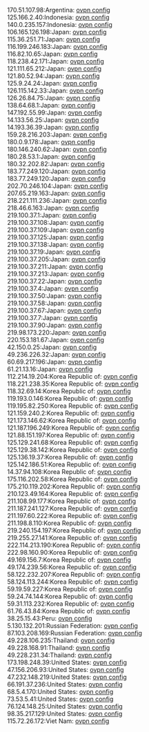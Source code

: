 170.51.107.98:Argentina: [ovpn config](vpn/170_51_107_98.ovpn)  
125.166.2.40:Indonesia: [ovpn config](vpn/125_166_2_40.ovpn)  
140.0.235.157:Indonesia: [ovpn config](vpn/140_0_235_157.ovpn)  
106.165.126.198:Japan: [ovpn config](vpn/106_165_126_198.ovpn)  
115.36.251.71:Japan: [ovpn config](vpn/115_36_251_71.ovpn)  
116.199.246.183:Japan: [ovpn config](vpn/116_199_246_183.ovpn)  
116.82.10.65:Japan: [ovpn config](vpn/116_82_10_65.ovpn)  
118.238.42.171:Japan: [ovpn config](vpn/118_238_42_171.ovpn)  
121.111.65.212:Japan: [ovpn config](vpn/121_111_65_212.ovpn)  
121.80.52.94:Japan: [ovpn config](vpn/121_80_52_94.ovpn)  
125.9.24.24:Japan: [ovpn config](vpn/125_9_24_24.ovpn)  
126.115.142.33:Japan: [ovpn config](vpn/126_115_142_33.ovpn)  
126.26.84.75:Japan: [ovpn config](vpn/126_26_84_75.ovpn)  
138.64.68.1:Japan: [ovpn config](vpn/138_64_68_1.ovpn)  
147.192.55.99:Japan: [ovpn config](vpn/147_192_55_99.ovpn)  
14.133.56.25:Japan: [ovpn config](vpn/14_133_56_25.ovpn)  
14.193.36.39:Japan: [ovpn config](vpn/14_193_36_39.ovpn)  
159.28.216.203:Japan: [ovpn config](vpn/159_28_216_203.ovpn)  
180.0.9.178:Japan: [ovpn config](vpn/180_0_9_178.ovpn)  
180.146.240.62:Japan: [ovpn config](vpn/180_146_240_62.ovpn)  
180.28.53.1:Japan: [ovpn config](vpn/180_28_53_1.ovpn)  
180.32.202.82:Japan: [ovpn config](vpn/180_32_202_82.ovpn)  
183.77.249.120:Japan: [ovpn config](vpn/183_77_249_120.ovpn)  
183.77.249.120:Japan: [ovpn config](vpn/183_77_249_120.ovpn)  
202.70.246.104:Japan: [ovpn config](vpn/202_70_246_104.ovpn)  
207.65.219.163:Japan: [ovpn config](vpn/207_65_219_163.ovpn)  
218.221.111.236:Japan: [ovpn config](vpn/218_221_111_236.ovpn)  
218.46.6.163:Japan: [ovpn config](vpn/218_46_6_163.ovpn)  
219.100.37.1:Japan: [ovpn config](vpn/219_100_37_1.ovpn)  
219.100.37.108:Japan: [ovpn config](vpn/219_100_37_108.ovpn)  
219.100.37.109:Japan: [ovpn config](vpn/219_100_37_109.ovpn)  
219.100.37.125:Japan: [ovpn config](vpn/219_100_37_125.ovpn)  
219.100.37.138:Japan: [ovpn config](vpn/219_100_37_138.ovpn)  
219.100.37.19:Japan: [ovpn config](vpn/219_100_37_19.ovpn)  
219.100.37.205:Japan: [ovpn config](vpn/219_100_37_205.ovpn)  
219.100.37.211:Japan: [ovpn config](vpn/219_100_37_211.ovpn)  
219.100.37.213:Japan: [ovpn config](vpn/219_100_37_213.ovpn)  
219.100.37.22:Japan: [ovpn config](vpn/219_100_37_22.ovpn)  
219.100.37.4:Japan: [ovpn config](vpn/219_100_37_4.ovpn)  
219.100.37.50:Japan: [ovpn config](vpn/219_100_37_50.ovpn)  
219.100.37.58:Japan: [ovpn config](vpn/219_100_37_58.ovpn)  
219.100.37.67:Japan: [ovpn config](vpn/219_100_37_67.ovpn)  
219.100.37.7:Japan: [ovpn config](vpn/219_100_37_7.ovpn)  
219.100.37.90:Japan: [ovpn config](vpn/219_100_37_90.ovpn)  
219.98.173.220:Japan: [ovpn config](vpn/219_98_173_220.ovpn)  
220.153.181.67:Japan: [ovpn config](vpn/220_153_181_67.ovpn)  
42.150.0.25:Japan: [ovpn config](vpn/42_150_0_25.ovpn)  
49.236.226.32:Japan: [ovpn config](vpn/49_236_226_32.ovpn)  
60.69.217.196:Japan: [ovpn config](vpn/60_69_217_196.ovpn)  
61.21.13.16:Japan: [ovpn config](vpn/61_21_13_16.ovpn)  
112.214.19.204:Korea Republic of: [ovpn config](vpn/112_214_19_204.ovpn)  
118.221.238.35:Korea Republic of: [ovpn config](vpn/118_221_238_35.ovpn)  
118.32.69.14:Korea Republic of: [ovpn config](vpn/118_32_69_14.ovpn)  
119.193.0.146:Korea Republic of: [ovpn config](vpn/119_193_0_146.ovpn)  
119.195.82.250:Korea Republic of: [ovpn config](vpn/119_195_82_250.ovpn)  
121.159.240.2:Korea Republic of: [ovpn config](vpn/121_159_240_2.ovpn)  
121.173.146.62:Korea Republic of: [ovpn config](vpn/121_173_146_62.ovpn)  
121.187.196.249:Korea Republic of: [ovpn config](vpn/121_187_196_249.ovpn)  
121.88.151.197:Korea Republic of: [ovpn config](vpn/121_88_151_197.ovpn)  
125.129.241.68:Korea Republic of: [ovpn config](vpn/125_129_241_68.ovpn)  
125.129.38.142:Korea Republic of: [ovpn config](vpn/125_129_38_142.ovpn)  
125.136.19.37:Korea Republic of: [ovpn config](vpn/125_136_19_37.ovpn)  
125.142.186.51:Korea Republic of: [ovpn config](vpn/125_142_186_51.ovpn)  
14.37.94.108:Korea Republic of: [ovpn config](vpn/14_37_94_108.ovpn)  
175.116.202.58:Korea Republic of: [ovpn config](vpn/175_116_202_58.ovpn)  
175.210.119.202:Korea Republic of: [ovpn config](vpn/175_210_119_202.ovpn)  
210.123.49.164:Korea Republic of: [ovpn config](vpn/210_123_49_164.ovpn)  
211.108.99.177:Korea Republic of: [ovpn config](vpn/211_108_99_177.ovpn)  
211.187.241.127:Korea Republic of: [ovpn config](vpn/211_187_241_127.ovpn)  
211.197.60.222:Korea Republic of: [ovpn config](vpn/211_197_60_222.ovpn)  
211.198.8.110:Korea Republic of: [ovpn config](vpn/211_198_8_110.ovpn)  
219.240.154.197:Korea Republic of: [ovpn config](vpn/219_240_154_197.ovpn)  
219.255.27.141:Korea Republic of: [ovpn config](vpn/219_255_27_141.ovpn)  
222.114.213.190:Korea Republic of: [ovpn config](vpn/222_114_213_190.ovpn)  
222.98.160.90:Korea Republic of: [ovpn config](vpn/222_98_160_90.ovpn)  
49.169.156.7:Korea Republic of: [ovpn config](vpn/49_169_156_7.ovpn)  
49.174.239.56:Korea Republic of: [ovpn config](vpn/49_174_239_56.ovpn)  
58.122.232.207:Korea Republic of: [ovpn config](vpn/58_122_232_207.ovpn)  
58.124.113.244:Korea Republic of: [ovpn config](vpn/58_124_113_244.ovpn)  
59.19.59.227:Korea Republic of: [ovpn config](vpn/59_19_59_227.ovpn)  
59.24.74.144:Korea Republic of: [ovpn config](vpn/59_24_74_144.ovpn)  
59.31.113.232:Korea Republic of: [ovpn config](vpn/59_31_113_232.ovpn)  
61.76.43.84:Korea Republic of: [ovpn config](vpn/61_76_43_84.ovpn)  
38.25.15.43:Peru: [ovpn config](vpn/38_25_15_43.ovpn)  
5.130.132.201:Russian Federation: [ovpn config](vpn/5_130_132_201.ovpn)  
87.103.208.169:Russian Federation: [ovpn config](vpn/87_103_208_169.ovpn)  
49.228.106.235:Thailand: [ovpn config](vpn/49_228_106_235.ovpn)  
49.228.168.91:Thailand: [ovpn config](vpn/49_228_168_91.ovpn)  
49.228.231.34:Thailand: [ovpn config](vpn/49_228_231_34.ovpn)  
173.198.248.39:United States: [ovpn config](vpn/173_198_248_39.ovpn)  
47.156.206.93:United States: [ovpn config](vpn/47_156_206_93.ovpn)  
47.232.148.219:United States: [ovpn config](vpn/47_232_148_219.ovpn)  
66.191.37.236:United States: [ovpn config](vpn/66_191_37_236.ovpn)  
68.5.4.170:United States: [ovpn config](vpn/68_5_4_170.ovpn)  
73.53.5.41:United States: [ovpn config](vpn/73_53_5_41.ovpn)  
76.124.148.25:United States: [ovpn config](vpn/76_124_148_25.ovpn)  
98.35.217.129:United States: [ovpn config](vpn/98_35_217_129.ovpn)  
115.72.26.172:Viet Nam: [ovpn config](vpn/115_72_26_172.ovpn)  
